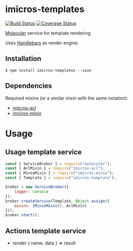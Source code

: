 # imicros-templates
[![Build Status](https://travis-ci.org/al66/imicros-templates.svg?branch=master)](https://travis-ci.org/al66/imicros-templates)
[![Coverage Status](https://coveralls.io/repos/github/al66/imicros-templates/badge.svg?branch=master)](https://coveralls.io/github/al66/imicros-templates?branch=master)

[Moleculer](https://github.com/moleculerjs/moleculer) service for template rendering

Uses [Handlebars](https://handlebarsjs.com/) as render engine.

## Installation
```
$ npm install imicros-templates --save
```
## Dependencies
Required mixins (or a similar mixin with the same notation):
- [imicros-acl](https://github.com/al66/imicros-acl)
- [imciros-minio](https://github.com/al66/imicros-minio)

# Usage
## Usage template service
```js
const { ServiceBroker } = require("moleculer");
const { AclMixin } = require("imicros-acl");
const { MinioMixin } = require("imicros-minio");
const { Template } = require("imicros-template");

broker = new ServiceBroker({
    logger: console
});
broker.createService(Template, Object.assign({ 
    mixins: [MinioMixin(), AclMixin]
}));
broker.start();
```
## Actions template service
- render { name, data } => result  


